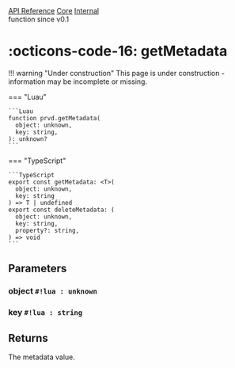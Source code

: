 <div class="pmwdoc-reference-breadcrumbs">
<a href="../../../">API Reference</a>
<a href="../../">Core</a>
<a href="../">Internal</a>
</div>
<div class="pmwdoc-reference-tags">
<span class="pmwdoc-reference-highlight">function</span>
<span class="pmwdoc-reference-since">since v0.1</span>
</div>

# :octicons-code-16: getMetadata

!!! warning "Under construction"
    This page is under construction - information may be incomplete or missing.

=== "Luau"

    ```Luau
    function prvd.getMetadata(
      object: unknown,
      key: string,
    ): unknown?
    ```

=== "TypeScript"

    ```TypeScript
    export const getMetadata: <T>(
      object: unknown,
      key: string
    ) => T | undefined
    export const deleteMetadata: (
      object: unknown,
      key: string,
      property?: string,
    ) => void
    ```

## Parameters

### object `#!lua : unknown`

### key `#!lua : string`

## Returns

The metadata value.
